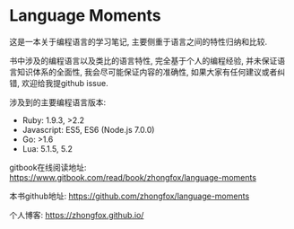 # Language Moments

这是一本关于编程语言的学习笔记, 主要侧重于语言之间的特性归纳和比较.

书中涉及的编程语言以及类比的语言特性, 完全基于个人的编程经验, 并未保证语言知识体系的全面性, 我会尽可能保证内容的准确性, 如果大家有任何建议或者纠错, 欢迎给我提github issue.

涉及到的主要编程语言版本:

* Ruby: 1.9.3, >2.2
* Javascript: ES5, ES6 (Node.js 7.0.0)
* Go: >1.6
* Lua: 5.1.5, 5.2

gitbook在线阅读地址: <https://www.gitbook.com/read/book/zhongfox/language-moments>

本书github地址: <https://github.com/zhongfox/language-moments>

个人博客: <https://zhongfox.github.io/>
